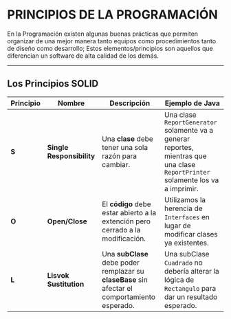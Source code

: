 # PRINCIPIOS DE LA PROGRAMACIÓN

En la Programación existen algunas buenas prácticas que permiten
organizar de una mejor manera tanto equipos como procedimientos 
tanto de diseño como desarrollo; Estos elementos/principios son 
aquellos que diferencian un software de alta calidad de los demás.

***

## Los Principios SOLID

| Principio | Nombre | Descripción  | Ejemplo de Java |
|-----------|--------|-------------|----------------|
| **S** | **Single Responsibility** | Una __clase__ debe tener una sola razón para cambiar. | Una clase `ReportGenerator` solamente va a generar reportes, mientras que una clase `ReportPrinter` solamente los va a imprimir. |
| **O** | **Open/Close** | El __código__ debe estar abierto a la extención pero cerrado a la modificación. | Utilizamos la herencia de `Interfaces` en lugar de modificar clases ya existentes. | 
| **L** | **Lisvok Sustitution** | Una __subClase__ debe poder remplazar su __claseBase__ sin afectar el comportamiento esperado. | Una subClase `Cuadrado` no debería alterar la lógica de `Rectangulo` para dar un resultado esperado. |
